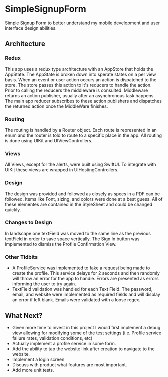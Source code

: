 # SimpleSignupForm
Simple Signup Form to better understand my mobile development and user interface design abilities.

## Architecture

### Redux
This app uses a redux type architecture with an AppStore that holds the AppState. The AppState is broken down into sperate states on a per view basis. When an event or user action occurs an action is dispatched to the store. The store passes this action to it's reducers to handle the action. Prior to calling the reducers the middleware is consulted. Middleware returns an action publisher, usually after an asynchronous task happens. The main app reducer subscribes to these action publishers and dispatches the returned action once the MiddleWare finishes.

### Routing
The routing is handled by a Router object. Each route is represented in an enum and the router is told to route to a specific place in the app. All routing is done using UIKit and UIViewControllers.

### Views
All Views, except for the alerts, were built using SwiftUI. To integrate with UIKit these views are wrapped in UIHostingControllers.

### Design
The design was provided and followed as closely as specs in a PDF can be followed. Items like Font, sizing, and colors were done at a best guess. All of these elementes are contained in the StyleSheet and could be changed quickly. 

### Changes to Design
In landscape one textField was moved to the same line as the previous textField in order to save space vertically. The Sign In button was implemented to dismiss the Profile Confirmation View.

### Other Tidbits

* A ProfileService was implemented to fake a request being made to create the profile. This service delays for 2 seconds and then randomly will throw an error for the app to handle. Errors are presented as errors informing the user to try again.
* TextField validation was handled for each Text Field. The password, email, and website were implemented as required fields and will display an error if left blank. Emails were validated with a loose regex.


## What Next?

* Given more time to invest in this project I would first implement a debug view allowing for modifying some of the test settings (i.e. Profile service failure rates, validation conditions, etc)
* Actually implement a profile service in some form.
* Add the ability to tap the website link after creation to navigate to the website.
* Implement a login screen
* Discuss with product what features are most important.
* Add more unit tests.  

 
